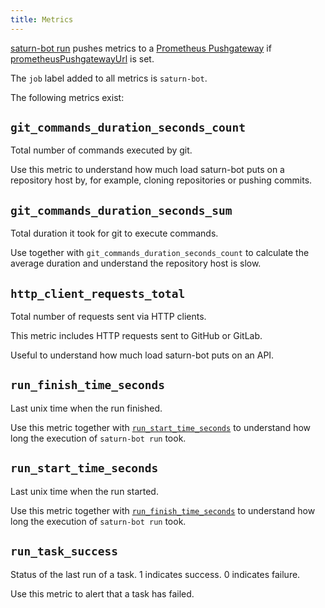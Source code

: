 ```yaml
---
title: Metrics
---
```


[saturn-bot run](../commands/run.md) pushes metrics
to a [Prometheus Pushgateway](https://github.com/prometheus/pushgateway)
if [prometheusPushgatewayUrl](../configuration.md#prometheuspushgatewayurl) is set.

The `job` label added to all metrics is `saturn-bot`.

The following metrics exist:

## `git_commands_duration_seconds_count`

Total number of commands executed by git.

Use this metric to understand how much load saturn-bot puts
on a repository host by, for example, cloning repositories or pushing commits.

## `git_commands_duration_seconds_sum`

Total duration it took for git to execute commands.

Use together with `git_commands_duration_seconds_count` to calculate the average duration
and understand the repository host is slow.

## `http_client_requests_total`

Total number of requests sent via HTTP clients.

This metric includes HTTP requests sent to GitHub or GitLab.

Useful to understand how much load saturn-bot puts on an API.

## `run_finish_time_seconds`

Last unix time when the run finished.

Use this metric together with [`run_start_time_seconds`](#run_start_time_seconds)
to understand how long the execution of `saturn-bot run` took.

## `run_start_time_seconds`

Last unix time when the run started.

Use this metric together with [`run_finish_time_seconds`](#run_finish_time_seconds)
to understand how long the execution of `saturn-bot run` took.

## `run_task_success`

Status of the last run of a task. 1 indicates success. 0 indicates failure.

Use this metric to alert that a task has failed.
